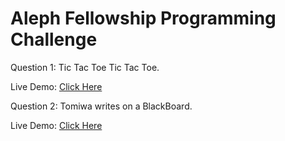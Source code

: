 # Aleph Fellowship Programming Challenge

Question 1: Tic Tac Toe
Tic Tac Toe.

Live Demo: [Click Here](https://itzadetunji.github.io/aleph-fellowship-programming-challenge/Tic-Tac-Toe/index.html)

Question 2: Tomiwa writes on a BlackBoard.

Live Demo: [Click Here](https://itzadetunji.github.io/aleph-fellowship-programming-challenge/Tomiwa-BlackBoard/index.html)

